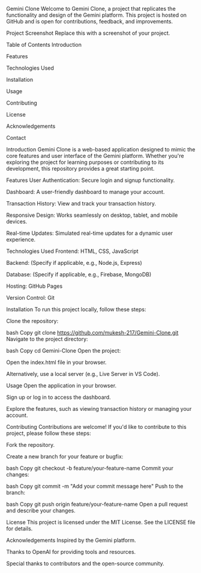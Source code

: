Gemini Clone
Welcome to Gemini Clone, a project that replicates the functionality and design of the Gemini platform. This project is hosted on GitHub and is open for contributions, feedback, and improvements.

Project Screenshot
Replace this with a screenshot of your project.

Table of Contents
Introduction

Features

Technologies Used

Installation

Usage

Contributing

License

Acknowledgements

Contact

Introduction
Gemini Clone is a web-based application designed to mimic the core features and user interface of the Gemini platform. Whether you're exploring the project for learning purposes or contributing to its development, this repository provides a great starting point.

Features
User Authentication: Secure login and signup functionality.

Dashboard: A user-friendly dashboard to manage your account.

Transaction History: View and track your transaction history.

Responsive Design: Works seamlessly on desktop, tablet, and mobile devices.

Real-time Updates: Simulated real-time updates for a dynamic user experience.

Technologies Used
Frontend: HTML, CSS, JavaScript

Backend: (Specify if applicable, e.g., Node.js, Express)

Database: (Specify if applicable, e.g., Firebase, MongoDB)

Hosting: GitHub Pages

Version Control: Git

Installation
To run this project locally, follow these steps:

Clone the repository:

bash
Copy
git clone https://github.com/mukesh-217/Gemini-Clone.git
Navigate to the project directory:

bash
Copy
cd Gemini-Clone
Open the project:

Open the index.html file in your browser.

Alternatively, use a local server (e.g., Live Server in VS Code).

Usage
Open the application in your browser.

Sign up or log in to access the dashboard.

Explore the features, such as viewing transaction history or managing your account.

Contributing
Contributions are welcome! If you'd like to contribute to this project, please follow these steps:

Fork the repository.

Create a new branch for your feature or bugfix:

bash
Copy
git checkout -b feature/your-feature-name
Commit your changes:

bash
Copy
git commit -m "Add your commit message here"
Push to the branch:

bash
Copy
git push origin feature/your-feature-name
Open a pull request and describe your changes.

License
This project is licensed under the MIT License. See the LICENSE file for details.

Acknowledgements
Inspired by the Gemini platform.

Thanks to OpenAI for providing tools and resources.

Special thanks to contributors and the open-source community.
